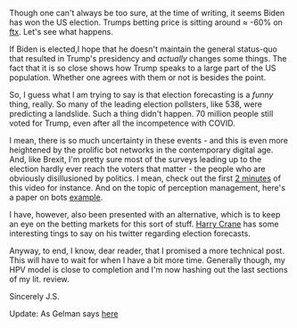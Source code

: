Though one can't always be too sure, at the time of writing, it seems Biden has won the US election. Trumps betting price is sitting around ≈ -60% on [ftx](https://ftx.com/trade/TRUMP). Let's see what happens.

If Biden is elected,I hope that he doesn't maintain the general status-quo that resulted in Trump's presidency and *actually* changes some things. The fact that it is so close shows how Trump speaks to a large part of the US population. Whether one agrees with them or not is besides the point.

So, I guess what I am trying to say is that election forecasting is a _funny_ thing, really. So many of the leading election pollsters, like 538, were predicting a landslide. Such a thing didn't happen. 70 million people still voted for Trump, even after all the incompetence with COVID. 

I mean, there is so much uncertainty in these events - and this is even more heightened by the prolific bot networks in the contemporary digital age. And, like Brexit, I'm pretty sure most of the surveys leading up to the election hardly ever reach the voters that matter - the people who are obviously disillusioned by politics. I mean, check out the first [2 minutes](https://www.youtube.com/watch?v=XbWfZOBi4O4&t=710s) of this video for instance. And on the topic of perception management, here's a paper on bots [example](https://www.nature.com/articles/d41586-020-03034-5). 

I have, however, also been presented with an alternative, which is to keep an eye on the betting markets for this sort of stuff. [Harry Crane](https://twitter.com/HarryDCrane) has some interesting tings to say on his twitter regarding election forecasts.

Anyway, to end, I know, dear reader, that I promised a more technical post. This will have to wait for when I have a bit more time. Generally though, my HPV model is close to completion and I'm now hashing out the last sections of my lit. review.

Sincerely
J.S.

Update: As Gelman says [here](https://statmodeling.stat.columbia.edu/2020/11/04/dont-kid-yourself-the-polls-messed-up-and-that-would-be-the-case-even-wed-forecasted-biden-losing-florida-and-only-barely-winning-the-electoral-college/)
